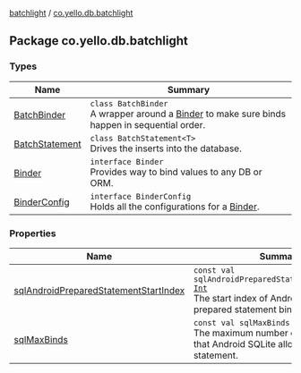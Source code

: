 [batchlight](../index.md) / [co.yello.db.batchlight](index.md)

## Package co.yello.db.batchlight

### Types

| Name | Summary |
|---|---|
| [BatchBinder](-batch-binder/index.md) | `class BatchBinder`<br>A wrapper around a [Binder](-binder/index.md) to make sure binds happen in sequential order. |
| [BatchStatement](-batch-statement/index.md) | `class BatchStatement<T>`<br>Drives the inserts into the database. |
| [Binder](-binder/index.md) | `interface Binder`<br>Provides way to bind values to any DB or ORM. |
| [BinderConfig](-binder-config/index.md) | `interface BinderConfig`<br>Holds all the configurations for a [Binder](-binder/index.md). |

### Properties

| Name | Summary |
|---|---|
| [sqlAndroidPreparedStatementStartIndex](sql-android-prepared-statement-start-index.md) | `const val sqlAndroidPreparedStatementStartIndex: `[`Int`](https://kotlinlang.org/api/latest/jvm/stdlib/kotlin/-int/index.html)<br>The start index of Android SQLite prepared statement binds. |
| [sqlMaxBinds](sql-max-binds.md) | `const val sqlMaxBinds: `[`Int`](https://kotlinlang.org/api/latest/jvm/stdlib/kotlin/-int/index.html)<br>The maximum number of bind params that Android SQLite allows per prepared statement. |
